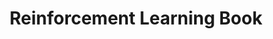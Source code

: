 ---
enabled: false
permalink: /RL-Playground/
title: Reinforcement Learning Book
nav: true
nav_order: 4
---